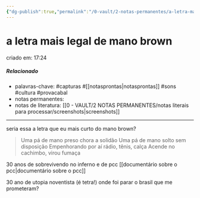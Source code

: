 ```yaml
---
{"dg-publish":true,"permalink":"/0-vault/2-notas-permanentes/a-letra-mais-legal-de-mano-brown/","tags":["permanente","capturas","sons","cultura","provacabal"],"dgHomeLink":true,"dgShowLocalGraph":true,"dgShowFileTree":true,"dgEnableSearch":true,"noteIcon":""}
---
```


# a letra mais legal de mano brown
criado em: 17:24

##### Relacionado
- palavras-chave: #capturas #[[notasprontas\|notasprontas]] #sons #cultura #provacabal
- notas permanentes:
- notas de literatura: [[0 - VAULT/2 NOTAS PERMANENTES/notas literais para processar/screenshots\|screenshots]]

---


seria essa a letra que eu mais curto do mano brown? 

>Uma pá de mano preso chora a solidão
Uma pá de mano solto sem disposição
Empenhorando por aí rádio, tênis, calça
Acende no cachimbo, virou fumaça

30 anos de sobrevivendo no inferno e de pcc [[documentário sobre o pcc\|documentário sobre o pcc]]

30 ano de utopia noventista (é tetra!)
onde foi parar o brasil que me prometeram?